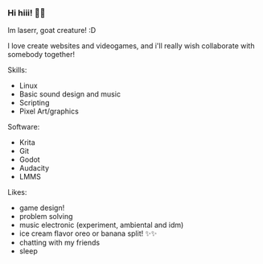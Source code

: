 ### Hi hiii! 👋✨

Im laserr, goat creature! :D


I love create websites and videogames, and i'll really wish collaborate with somebody together!



Skills:
- Linux
- Basic sound design and music
- Scripting
- Pixel Art/graphics


Software:
- Krita
- Git
- Godot
- Audacity
- LMMS

Likes:
- game design!
- problem solving
- music electronic (experiment, ambiental and idm)
- ice cream flavor oreo or banana split! ✨✨
- chatting with my friends
- sleep


